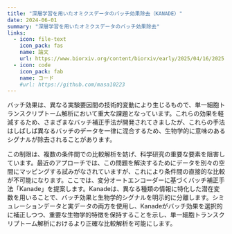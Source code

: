 ```yaml
---
title: "深層学習を用いたオミクスデータのバッチ効果除去（KANADE）"
date: 2024-06-01
summary: "深層学習を用いたオミクスデータのバッチ効果除去"
links:
  - icon: file-text
    icon_pack: fas
    name: 論文
    url: https://www.biorxiv.org/content/biorxiv/early/2025/04/16/2025.04.10.648296.full.pdf
  - icon: code
    icon_pack: fab
    name: コード
    #url: https://github.com/masa10223
---
```


バッチ効果は、異なる実験要因間の技術的変動により生じるもので、単一細胞トランスクリプトーム解析において重大な課題となっています。これらの効果を軽減するため、さまざまなバッチ補正手法が開発されてきましたが、これらの手法はしばしば異なるバッチのデータを一律に混合するため、生物学的に意味のあるシグナルが除去されることがあります。

この制限は、複数の条件間での比較解析を妨げ、科学研究の重要な要素を阻害しています。最近のアプローチでは、この問題を解決するためにデータを別々の空間にマッピングする試みがなされていますが、これにより条件間の直接的な比較が不可能になります。ここでは、変分オートエンコーダーに基づくバッチ補正手法「Kanade」を提案します。Kanadeは、異なる種類の情報に特化した潜在変数を用いることで、バッチ効果と生物学的シグナルを明示的に分離します。シミュレーションデータと実データの両方を使用し、Kanadeがバッチ効果を選択的に補正しつつ、重要な生物学的特徴を保持することを示し、単一細胞トランスクリプトーム解析におけるより正確な比較解析を可能にします。
